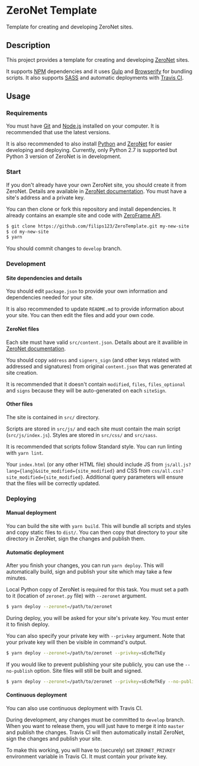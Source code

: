 ZeroNet Template
================

Template for creating and developing ZeroNet sites.

## Description

This project provides a template for creating and developing [ZeroNet][link-zeronet] sites.

It supports [NPM][link-npm] dependencies and it uses [Gulp][link-gulp] and [Browserify][link-browserify] for bundling scripts. It also supports [SASS][link-sass] and automatic deployments with [Travis CI][link-travis].

## Usage

### Requirements

You must have [Git][link-git] and [Node.js][link-nodejs] installed on your computer. It is recommended that use the latest versions.

It is also recommended to also install [Python][link-python] and [ZeroNet][link-zeronet] for easier developing and deploying. Currently, only Python 2.7 is supported but Python 3 version of ZeroNet is in development.

### Start

If you don't already have your own ZeroNet site, you should create it from ZeroNet. Details are available in [ZeroNet documentation][link-create-site]. You must have a site's address and a private key.

You can then clone or fork this repository and install dependencies. It already contains an example site and code with [ZeroFrame API][link-zeroframe-api].

```bash
$ git clone https://github.com/filips123/ZeroTemplate.git my-new-site
$ cd my-new-site
$ yarn
```

You should commit changes to `develop` branch.

### Development

#### Site dependencies and details

You should edit `package.json` to provide your own information and dependencies needed for your site.

It is also recommended to update `README.md` to provide information about your site. You can then edit the files and add your own code.

#### ZeroNet files

Each site must have valid `src/content.json`. Details about are it availible in [ZeroNet documentation][link-content-json].

You should copy `address` and `signers_sign` (and other keys related with addressed and signatures) from original `content.json` that was generated at site creation.

It is recommended that it doesn't contain `modified`, `files`, `files_optional` and `signs` because they will be auto-generated on each `siteSign`.

#### Other files

The site is contained in `src/` directory.

Scripts are stored in `src/js/` and each site must contain the main script (`src/js/index.js`). Styles are stored in `src/css/` and `src/sass`.

It is recommended that scripts follow Standard style. You can run linting with `yarn lint`. 

Your `index.html` (or any other HTML file) should include JS from `js/all.js?lang={lang}&site_modified={site_modified}` and CSS from `css/all.css?site_modified={site_modified}`. Additional query parameters will ensure that the files will be correctly updated.

### Deploying

#### Manual deployment

You can build the site with `yarn build`. This will bundle all scripts and styles and copy static files to `dist/`. You can then copy that directory to your site directory in ZeroNet, sign the changes and publish them.

#### Automatic deployment

After you finish your changes, you can run `yarn deploy`. This will automatically build, sign and publish your site which may take a few minutes.

Local Python copy of ZeroNet is required for this task. You must set a path to it (location of `zeronet.py` file) with `--zeronet`  argument.

```bash
$ yarn deploy --zeronet=/path/to/zeronet
```

During deploy, you will be asked for your site's private key. You must enter it to finish deploy.

You can also specify your private key with `--privkey` argument. Note that your private key will then be visible in command's output.

```bash
$ yarn deploy --zeronet=/path/to/zeronet --privkey=sEcReTkEy
```

If you would like to prevent publishing your site publicly, you can use the `--no-publish` option. Site files will still be built and signed.

```bash
$ yarn deploy --zeronet=/path/to/zeronet --privkey=sEcReTkEy --no-publish
```

#### Continuous deployment

You can also use continuous deployment with Travis CI.

During development, any changes must be committed to `develop` branch. When you want to release them, you will just have to merge it into `master` and publish the changes. Travis CI will then automatically install ZeroNet, sign the changes and publish your site.

To make this working, you will have to (securely) set `ZERONET_PRIVKEY` environment variable in Travis CI. It must contain your private key.

[link-zeronet]: https://zeronet.io/
[link-git]: https://git-scm.com/
[link-python]: https://www.python.org/
[link-nodejs]: https://nodejs.org/
[link-npm]: https://www.npmjs.com/
[link-gulp]: https://gulpjs.com/
[link-browserify]: http://browserify.org/
[link-sass]: https://sass-lang.com/
[link-travis]: https://travis-ci.com/

[link-create-site]: https://zeronet.io/docs/using_zeronet/create_new_site/
[link-zeroframe-api]: https://zeronet.io/docs/site_development/zeroframe_api_reference/
[link-content-json]: https://zeronet.io/docs/site_development/content_json/
